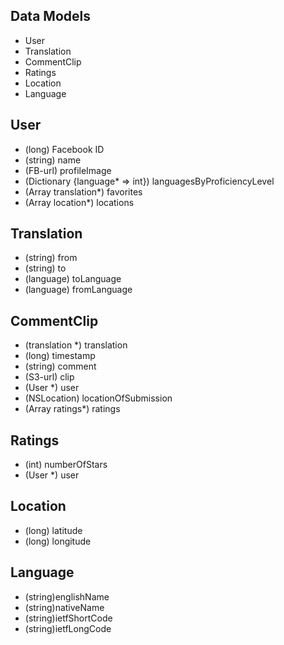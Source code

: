 ## Data Models

+ User
+ Translation
+ CommentClip
+ Ratings
+ Location
+ Language


## User

+ (long) Facebook ID
+ (string) name
+ (FB-url) profileImage
+ (Dictionary {language* => int}) languagesByProficiencyLevel
+ (Array translation*) favorites
+ (Array location*) locations


## Translation

+ (string) from
+ (string) to
+ (language) toLanguage
+ (language) fromLanguage


## CommentClip

+ (translation *) translation
+ (long) timestamp
+ (string) comment
+ (S3-url) clip
+ (User *) user
+ (NSLocation) locationOfSubmission
+ (Array ratings*) ratings


## Ratings

+ (int) numberOfStars
+ (User *) user


## Location

+ (long) latitude
+ (long) longitude


## Language

+ (string)englishName
+ (string)nativeName
+ (string)ietfShortCode
+ (string)ietfLongCode
